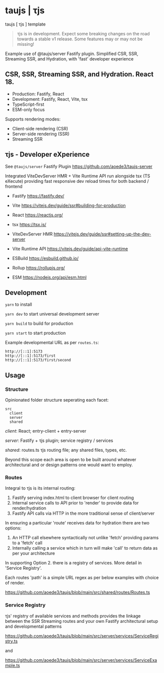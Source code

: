 # taujs | τjs

taujs [ τjs ] template

> τjs is in development. Expect some breaking changes on the road towards a stable v1 release. Some features may or may not be missing!

Example use of @taujs/server Fastify plugin. Simplified CSR, SSR, Streaming SSR, and Hydration, with 'fast' developer experience

## CSR, SSR, Streaming SSR, and Hydration. React 18.

- Production: Fastify, React
- Development: Fastify, React, Vite, tsx
- TypeScript-first
- ESM-only focus

Supports rendering modes:

- Client-side rendering (CSR)
- Server-side rendering (SSR)
- Streaming SSR

## τjs - Developer eXperience

See `@taujs/server` Fastify Plugin https://github.com/aoede3/taujs-server

Integrated ViteDevServer HMR + Vite Runtime API run alongside tsx (TS eXecute) providing fast responsive dev reload times for both backend / frontend

- Fastify https://fastify.dev/
- Vite https://vitejs.dev/guide/ssr#building-for-production
- React https://reactjs.org/

- tsx https://tsx.is/

- ViteDevServer HMR https://vitejs.dev/guide/ssr#setting-up-the-dev-server
- Vite Runtime API https://vitejs.dev/guide/api-vite-runtime
- ESBuild https://esbuild.github.io/
- Rollup https://rollupjs.org/
- ESM https://nodejs.org/api/esm.html

## Development

`yarn` to install

`yarn dev` to start universal development server

`yarn build` to build for production

`yarn start` to start production

Example developmental URL as per `routes.ts`:

```
http://[::1]:5173
http://[::1]:5173/first
http://[::1]:5173/first/second
```

## Usage

### Structure

Opinionated folder structure seperating each facet:

```
src
  client
  server
  shared
```

_client_: React; entry-client + entry-server

_server_: Fastify + τjs plugin; service registry / services

_shared_: routes.ts τjs routing file; any shared files, types, etc.

Beyond this scope each area is open to be built around whatever architectural and or design patterns one would want to employ.

### Routes

Integral to τjs is its internal routing:

1. Fastify serving index.html to client browser for client routing
2. Internal service calls to API prior to 'render' to provide data for render/hydration
3. Fastify API calls via HTTP in the more traditional sense of client/server

In ensuring a particular 'route' receives data for hydration there are two options:

1. An HTTP call elsewhere syntactically not unlike 'fetch' providing params to a 'fetch' call
2. Internally calling a service which in turn will make 'call' to return data as per your architecture

In supporting Option 2. there is a registry of services. More detail in 'Service Registry'.

Each routes 'path' is a simple URL regex as per below examples with choice of render.

https://github.com/aoede3/taujs/blob/main/src/shared/routes/Routes.ts

### Service Registry

τjs' registry of available services and methods provides the linkage between the SSR Streaming routes and your own Fastify architectural setup and developmental patterns

https://github.com/aoede3/taujs/blob/main/src/server/services/ServiceRegistry.ts

and

https://github.com/aoede3/taujs/blob/main/src/server/services/ServiceExample.ts
